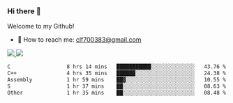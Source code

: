 ### Hi there 👋

<!--
**clingfei/clingfei** is a ✨ _special_ ✨ repository because its `README.md` (this file) appears on your GitHub profile.

Here are some ideas to get you started:

- 🔭 I’m currently working on ...
- 🌱 I’m currently learning ...
- 👯 I’m looking to collaborate on ...
- 🤔 I’m looking for help with ...
- 💬 Ask me about ...
- 📫 How to reach me: ...
- 😄 Pronouns: ...
- ⚡ Fun fact: ...
-->
Welcome to my Github!
- 📧 How to reach me: clf700383@gmail.com

<a href="https://github.com/anuraghazra/github-readme-stats">
  <img src="https://github-readme-stats.vercel.app/api?username=clingfei&count_private=true&show_icons=true&include_all_commits=true&line_height=21&hide_border=true&repo=github-readme-stats" />
</a>
<a href="https://github.com/anuraghazra/convoychat">
  <img src="https://github-readme-stats.vercel.app/api/top-langs/?username=clingfei&hide=Tcl,Perl,Makefile,CSS,HTML,Yacc,Lex,Verilog&langs_count=6&layout=compact&hide_border=true&repo=convoychat" />
</a>

<!--START_SECTION:waka-->

```txt
C                  8 hrs 14 mins   ███████████░░░░░░░░░░░░░░   43.76 %
C++                4 hrs 35 mins   ██████░░░░░░░░░░░░░░░░░░░   24.38 %
Assembly           1 hr 59 mins    ██▓░░░░░░░░░░░░░░░░░░░░░░   10.55 %
S                  1 hr 37 mins    ██░░░░░░░░░░░░░░░░░░░░░░░   08.63 %
Other              1 hr 35 mins    ██░░░░░░░░░░░░░░░░░░░░░░░   08.48 %
```

<!--END_SECTION:waka-->
